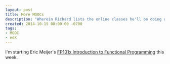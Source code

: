 ```yaml
---
layout: post
title: More MOOCs
description: "Wherein Richard lists the online classes he'll be doing over the next couple of months"
created: 2014-10-15 08:00:00 -0700
tags:
- MOOC
- edX
---
```

I'm starting Eric Meijer's [FP101x Introduction to Functional Programming][1] this week.

[1]: https://courses.edx.org/courses/DelftX/FP101x/3T2014

